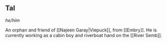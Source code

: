 ## Tal
*he/him*

An orphan and friend of [[Najeen Garay|Viepuck]], from [[Embry]]. He is currently working as a cabin boy and riverboat hand on the [[River Semb]].